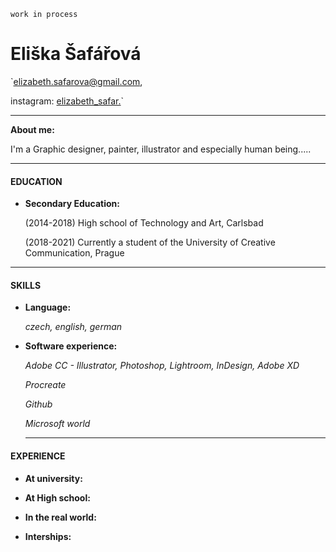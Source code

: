 `work in process`

# Eliška Šafářová

`elizabeth.safarova@gmail.com, 

instagram: [elizabeth_safar.](https://www.instagram.com/elizabeth_safar/)`


---
**About me:** 

I'm a Graphic designer, painter, illustrator and especially human being..... 

--- 

#### EDUCATION

* **Secondary Education:** 

  (2014-2018) High school of Technology and Art, Carlsbad
  
  
  (2018-2021) Currently a student of the University of Creative Communication, Prague 
  
--- 
 
 #### SKILLS
 
 * **Language:** 
 
    *czech, english, german*
    
 * **Software experience:** 
  
   *Adobe CC - Illustrator, Photoshop, Lightroom, InDesign, Adobe XD*
   
   *Procreate*
   
   *Github*
   
   *Microsoft world*
   
   ---

 #### EXPERIENCE
  * **At university:** 
  
  * **At High school:**
  
  * **In the real world:** 
  
   * **Interships:** 
 

   

   
 

